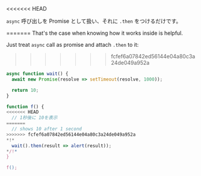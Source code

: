
<<<<<<< HEAD

`async` 呼び出しを Promise として扱い、それに `.then` をつけるだけです。

=======
That's the case when knowing how it works inside is helpful.

Just treat `async` call as promise and attach `.then` to it:
>>>>>>> fcfef6a07842ed56144e04a80c3a24de049a952a
```js run
async function wait() {
  await new Promise(resolve => setTimeout(resolve, 1000));

  return 10;
}

function f() {
<<<<<<< HEAD
  // 1秒後に 10を表示
=======
  // shows 10 after 1 second
>>>>>>> fcfef6a07842ed56144e04a80c3a24de049a952a
*!*
  wait().then(result => alert(result));
*/!*
}

f();
```

